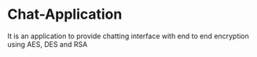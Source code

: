 # Chat-Application
It is an application to provide chatting interface with end to end encryption using AES, DES and RSA 
